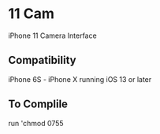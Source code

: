 # 11 Cam

iPhone 11 Camera Interface

## Compatibility

iPhone 6S - iPhone X running iOS 13 or later

## To Complile

run 'chmod 0755 <script path>' to the postinst script
  
then cd to root directory of the package and run 'make package'
